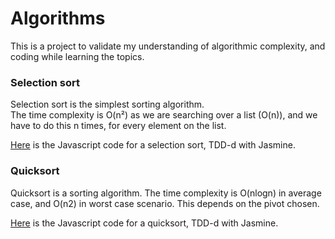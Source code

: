 # Algorithms

This is a project to validate my understanding of algorithmic complexity, and coding while learning the topics.

### Selection sort

Selection sort is the simplest sorting algorithm.  
The time complexity is O(n²) as we are searching over a list (O(n)), and we have to do this n times, for every element on the list.

[Here](https://github.com/ZsofiaS/SelectionSort.git) is the Javascript code for a selection sort, TDD-d with Jasmine.

### Quicksort

Quicksort is a sorting algorithm.
The time complexity is O(nlogn) in average case, and O(n2) in worst case scenario. This depends on the pivot chosen.

[Here](https://github.com/ZsofiaS/Quicksort.git) is the Javascript code for a quicksort, TDD-d with Jasmine.
